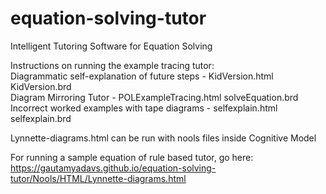 # equation-solving-tutor
Intelligent Tutoring Software for Equation Solving

Instructions on running the example tracing tutor: <br />
Diagrammatic self-explanation of future steps - KidVersion.html           KidVersion.brd <br />
Diagram Mirroring Tutor                       - POLExampleTracing.html    solveEquation.brd <br />
Incorrect worked examples with tape diagrams  - selfexplain.html          selfexplain.brd <br />

Lynnette-diagrams.html can be run with nools files inside Cognitive Model

For running a sample equation of rule based tutor, go here:
https://gautamyadavs.github.io/equation-solving-tutor/Nools/HTML/Lynnette-diagrams.html
